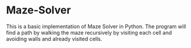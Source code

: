 # Maze-Solver
This is a basic implementation of Maze Solver in Python. The program will find a path by walking the maze recursively by visiting each cell and avoiding walls and already visited cells.
